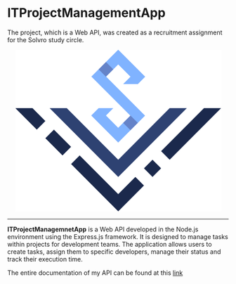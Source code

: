 # ITProjectManagementApp

The project, which is a Web API, was created as a recruitment assignment for the Solvro study circle.

<div align="center">
  <img src="https://github.com/Skiperpol/ITProjectManagementApp/blob/main/logo_solvro.png" alt="Solvro Logo">
</div>
<hr>

**ITProjectManagemnetApp** is a Web API developed in the Node.js environment using the Express.js framework. It is designed to manage tasks within projects for development teams. The application allows users to create tasks, assign them to specific developers, manage their status and track their execution time.

The entire documentation of my API can be found at this [link]

[link]: https://documenter.getpostman.com/view/33994095/2sA3Bj9u4L

